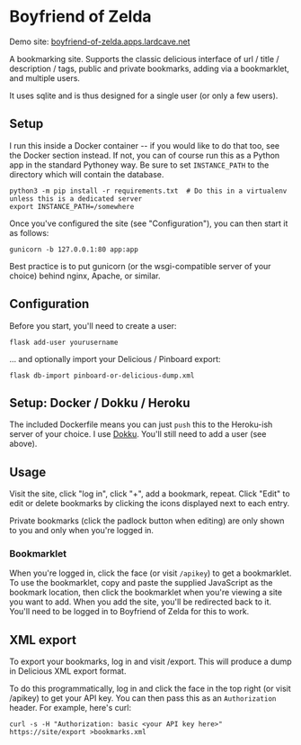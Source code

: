 Boyfriend of Zelda
==================

Demo site: [boyfriend-of-zelda.apps.lardcave.net](https://boyfriend-of-zelda.apps.lardcave.net)

A bookmarking site. Supports the classic delicious interface of url / title / description / tags, public and private
bookmarks, adding via a bookmarklet, and multiple users.

It uses sqlite and is thus designed for a single user (or only a few users).

Setup
-----
I run this inside a Docker container -- if you would like to do that too, see the Docker section instead.
If not, you can of course run this as a Python app in the standard Pythoney way. Be sure to set `INSTANCE_PATH` to the
directory which will contain the database.

    python3 -m pip install -r requirements.txt  # Do this in a virtualenv unless this is a dedicated server
	export INSTANCE_PATH=/somewhere

Once you've configured the site (see "Configuration"), you can then start it as follows:

	gunicorn -b 127.0.0.1:80 app:app

Best practice is to put gunicorn (or the wsgi-compatible server of your choice) behind nginx, Apache, or similar.

Configuration
-------------
Before you start, you'll need to create a user:

	flask add-user yourusername

... and optionally import your Delicious / Pinboard export:

	flask db-import pinboard-or-delicious-dump.xml

Setup: Docker / Dokku / Heroku
------------------------------
The included Dockerfile means you can just `push` this to the Heroku-ish server of your choice. I use [Dokku](https://dokku.com/). You'll still need to add a user (see above).

Usage
-----
Visit the site, click "log in", click "+", add a bookmark, repeat. Click "Edit" to edit or delete bookmarks by clicking
the icons displayed next to each entry.

Private bookmarks (click the padlock button when editing) are only shown to you and only when you're logged in.

### Bookmarklet

When you're logged in, click the face (or visit `/apikey`) to get a bookmarklet. To use the bookmarklet, copy and paste
the supplied JavaScript as the bookmark location, then click the bookmarklet when you're viewing a site you want to add.
When you add the site, you'll be redirected back to it.  You'll need to be logged in to Boyfriend of Zelda for this to
work.

XML export
----------
To export your bookmarks, log in and visit /export. This will produce a dump in Delicious XML export format. 

To do this programmatically, log in and click the face in the top right (or visit /apikey) to get your API key. You can
then pass this as an `Authorization` header. For example, here's curl:

    curl -s -H "Authorization: basic <your API key here>" https://site/export >bookmarks.xml
